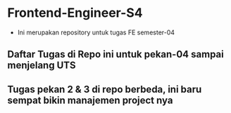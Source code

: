 # Frontend-Engineer-S4
* Ini merupakan repository untuk tugas FE semester-04
## Daftar Tugas di Repo ini untuk pekan-04 sampai menjelang UTS
## Tugas pekan 2 & 3 di repo berbeda, ini baru sempat bikin manajemen project nya
